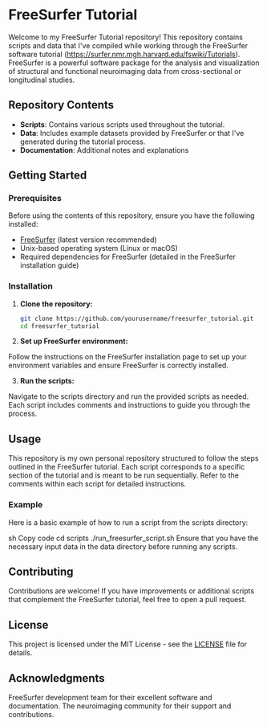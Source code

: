 # FreeSurfer Tutorial

Welcome to my FreeSurfer Tutorial repository! This repository contains scripts and data that I've compiled while working through the FreeSurfer software tutorial (https://surfer.nmr.mgh.harvard.edu/fswiki/Tutorials).
FreeSurfer is a powerful software package for the analysis and visualization of structural and functional neuroimaging data from cross-sectional or longitudinal studies.

## Repository Contents

- **Scripts**: Contains various scripts used throughout the tutorial.
- **Data**: Includes example datasets provided by FreeSurfer or that I've generated during the tutorial process.
- **Documentation**: Additional notes and explanations

## Getting Started

### Prerequisites

Before using the contents of this repository, ensure you have the following installed:

- [FreeSurfer](https://surfer.nmr.mgh.harvard.edu/) (latest version recommended)
- Unix-based operating system (Linux or macOS)
- Required dependencies for FreeSurfer (detailed in the FreeSurfer installation guide)

### Installation

1. **Clone the repository:**

   ```sh
   git clone https://github.com/yourusername/freesurfer_tutorial.git
   cd freesurfer_tutorial

2. **Set up FreeSurfer environment:**

Follow the instructions on the FreeSurfer installation page to set up your environment variables and ensure FreeSurfer is correctly installed.

3. **Run the scripts:**

Navigate to the scripts directory and run the provided scripts as needed. Each script includes comments and instructions to guide you through the process.

## Usage
This repository is my own personal repository structured to follow the steps outlined in the FreeSurfer tutorial. Each script corresponds to a specific section of the tutorial and is meant to be run sequentially. Refer to the comments within each script for detailed instructions.

### Example
Here is a basic example of how to run a script from the scripts directory:

sh
Copy code
cd scripts
./run_freesurfer_script.sh
Ensure that you have the necessary input data in the data directory before running any scripts.

## Contributing
Contributions are welcome! If you have improvements or additional scripts that complement the FreeSurfer tutorial, feel free to open a pull request.

## License
This project is licensed under the MIT License - see the [LICENSE](LICENSE) file for details.

## Acknowledgments
FreeSurfer development team for their excellent software and documentation.
The neuroimaging community for their support and contributions.
